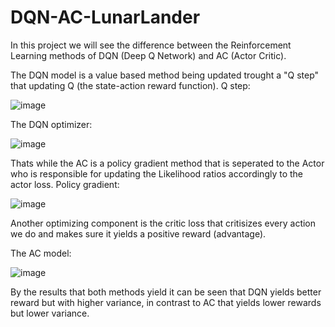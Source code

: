 # DQN-AC-LunarLander
In this project we will see the difference between the Reinforcement Learning methods of DQN (Deep Q Network) and AC (Actor Critic).

The DQN model is a value based method being updated trought a "Q step" that updating Q (the state-action reward function).
Q step:

![image](https://github.com/RanMatalon/DQN-AC-LunarLander/assets/138029692/edec9165-d27c-45b9-8d15-c535420f6eab)

The DQN optimizer:

![image](https://github.com/RanMatalon/DQN-AC-LunarLander/assets/138029692/7c3e3141-c8c4-48f8-ad93-375c5d1ceb2d)


Thats while the AC is a policy gradient method that is seperated to the Actor who is responsible for updating the Likelihood ratios accordingly to the actor loss.
Policy gradient:

![image](https://github.com/RanMatalon/DQN-AC-LunarLander/assets/138029692/e209ae0f-4185-44e6-9e07-40de206ed548)

Another optimizing component is the critic loss that critisizes every action we do and makes sure it yields a positive reward (advantage).

The AC model:

![image](https://github.com/RanMatalon/DQN-AC-LunarLander/assets/138029692/a5db2035-f040-4340-8ae3-695807543446)

By the results that both methods yield it can be seen that DQN yields better reward but with higher variance, in contrast to AC that yields lower rewards but lower variance.
